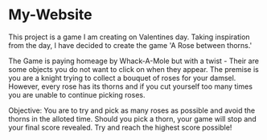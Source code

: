 # My-Website
This project is a game I am creating on Valentines day. Taking inspiration from the day, I have decided to create the game 'A Rose between thorns.'

The Game is paying homeage by Whack-A-Mole but with a twist - Their are some objects you do not want to click on when they appear. 
The premise is you are a knight trying to collect a bouquet of roses for your damsel. However, every rose has its thorns and if you cut yourself too many times you are unable to continue picking roses. 

Objective:
You are to try and pick as many roses as possible and avoid the thorns in the alloted time. Should you pick a thorn, your game will stop and your final score revealed. Try and reach the highest score possible!

